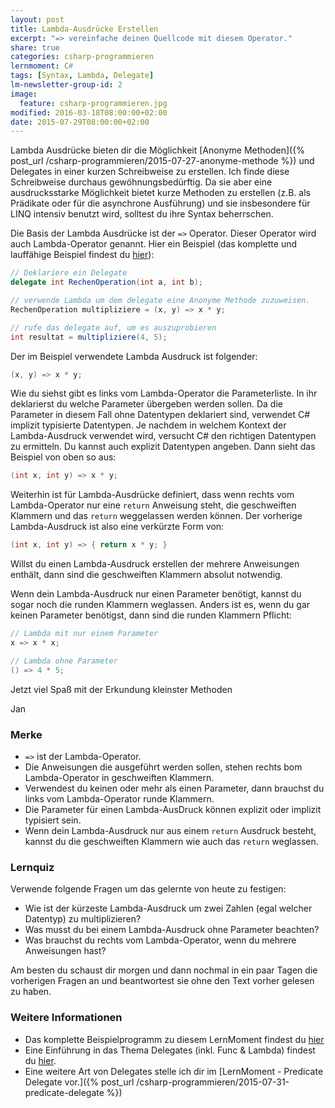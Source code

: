```yaml
---
layout: post
title: Lambda-Ausdrücke Erstellen
excerpt: "=> vereinfache deinen Quellcode mit diesem Operator."
share: true
categories: csharp-programmieren
lernmoment: C#
tags: [Syntax, Lambda, Delegate]
lm-newsletter-group-id: 2
image:
  feature: csharp-programmieren.jpg
modified: 2016-03-18T08:00:00+02:00
date: 2015-07-29T08:00:00+02:00
---
```


Lambda Ausdrücke bieten dir die Möglichkeit [Anonyme Methoden]({% post_url /csharp-programmieren/2015-07-27-anonyme-methode %}) und Delegates in einer kurzen Schreibweise zu erstellen. Ich finde diese Schreibweise durchaus gewöhnungsbedürftig. Da sie aber eine ausdrucksstarke Möglichkeit bietet kurze Methoden zu erstellen (z.B. als Prädikate oder für die asynchrone Ausführung) und sie insbesondere für LINQ intensiv benutzt wird, solltest du ihre Syntax beherrschen.

Die Basis der Lambda Ausdrücke ist der `=>` Operator. Dieser Operator wird auch Lambda-Operator genannt. Hier ein Beispiel (das komplette und lauffähige Beispiel findest du [hier](https://github.com/LernMoment/csharp/tree/master/LambdaErstellen)):

```cs
// Deklariere ein Delegate
delegate int RechenOperation(int a, int b);

// verwende Lambda um dem delegate eine Anonyme Methode zuzuweisen.
RechenOperation multipliziere = (x, y) => x * y;

// rufe das delegate auf, um es auszuprobieren
int resultat = multipliziere(4, 5);
```

Der im Beispiel verwendete Lambda Ausdruck ist folgender:

```cs
(x, y) => x * y;
```

Wie du siehst gibt es links vom Lambda-Operator die Parameterliste. In ihr deklarierst du welche Parameter übergeben werden sollen. Da die Parameter in diesem Fall ohne Datentypen deklariert sind, verwendet C# implizit typisierte Datentypen. Je nachdem in welchem Kontext der Lambda-Ausdruck verwendet wird, versucht C# den richtigen Datentypen zu ermitteln. Du kannst auch explizit Datentypen angeben. Dann sieht das Beispiel von oben so aus:

```cs
(int x, int y) => x * y;
```

Weiterhin ist für Lambda-Ausdrücke definiert, dass wenn rechts vom Lambda-Operator nur eine `return` Anweisung steht, die geschweiften Klammern und das `return` weggelassen werden können. Der vorherige Lambda-Ausdruck ist also eine verkürzte Form von:

```cs
(int x, int y) => { return x * y; }
```

Willst du einen Lambda-Ausdruck erstellen der mehrere Anweisungen enthält, dann sind die geschweiften Klammern absolut notwendig.

Wenn dein Lambda-Ausdruck nur einen Parameter benötigt, kannst du sogar noch die runden Klammern weglassen. Anders ist es, wenn du gar keinen Parameter benötigst, dann sind die runden Klammern Pflicht:

```cs
// Lambda mit nur einem Parameter
x => x * x;

// Lambda ohne Parameter
() => 4 * 5;
```

Jetzt viel Spaß mit der Erkundung kleinster Methoden

Jan


### Merke

-	`=>` ist der Lambda-Operator.
-   Die Anweisungen die ausgeführt werden sollen, stehen rechts bom Lambda-Operator in geschweiften Klammern.
-   Verwendest du keinen oder mehr als einen Parameter, dann brauchst du links vom Lambda-Operator runde Klammern.
-   Die Parameter für einen Lambda-AusDruck können explizit oder implizit typisiert sein.
-   Wenn dein Lambda-Ausdruck nur aus einem `return` Ausdruck besteht, kannst du die geschweiften Klammern wie auch das `return` weglassen.

### Lernquiz

Verwende folgende Fragen um das gelernte von heute zu festigen:

-	Wie ist der kürzeste Lambda-Ausdruck um zwei Zahlen (egal welcher Datentyp) zu multiplizieren?
-   Was musst du bei einem Lambda-Ausdruck ohne Parameter beachten?
-   Was brauchst du rechts vom Lambda-Operator, wenn du mehrere Anweisungen hast?

Am besten du schaust dir morgen und dann nochmal in ein paar Tagen die vorherigen Fragen an und beantwortest sie ohne den Text vorher gelesen zu haben.

### Weitere Informationen

-	Das komplette Beispielprogramm zu diesem LernMoment findest du [hier](https://github.com/LernMoment/csharp/tree/master/LambdaErstellen)
-	Eine Einführung in das Thema Delegates (inkl. Func & Lambda) findest du [hier](http://www.codeproject.com/Articles/47887/C-Delegates-Anonymous-Methods-and-Lambda-Expressio).
-	Eine weitere Art von Delegates stelle ich dir im [LernMoment - Predicate Delegate vor.]({% post_url /csharp-programmieren/2015-07-31-predicate-delegate %})


